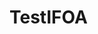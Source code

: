 # TestIFOA


<!-- 
comandi git da terminale

creo una repository pubblica si github + README
 
git clone <sito http://github.com/.../....git>

apro vscode dentro la cartella

creo file app.py
e creo file requirements.txt con l'elenco delle librerie da installare


git add.
git commit -m "scrivo commento"
git push


vado su streamlit.io

carico la mia repo app.py
digito l'url della mia app

 -->
